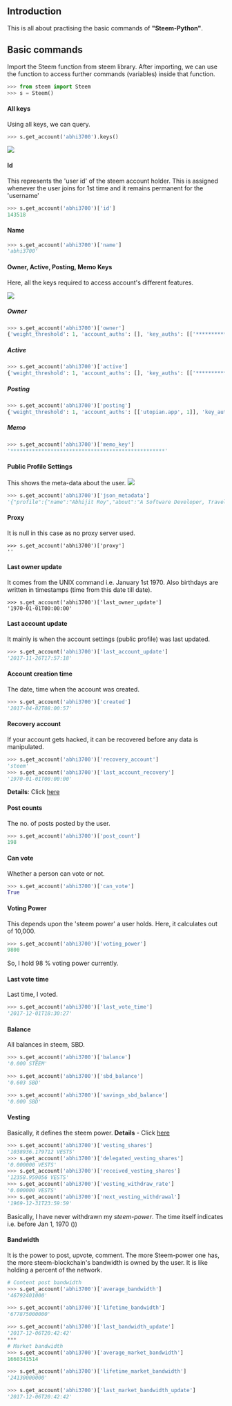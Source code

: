 ## Introduction
This is all about practising the basic commands of **"Steem-Python"**. 


## Basic commands
Import the Steem function from steem library. After importing, we can use the function to access further commands (variables) inside that function.
```python
>>> from steem import Steem
>>> s = Steem()
```
#### All keys
Using all keys, we can query.
```python
>>> s.get_account('abhi3700').keys()
```
![](https://github.com/abhi3700/My_Learning-Steem/blob/master/Learn_steem-python/Images/all_keys.png)

#### Id
This represents the 'user id' of the steem account holder. This is assigned whenever the user joins for 1st time and it remains permanent for the 'username'
```python
>>> s.get_account('abhi3700')['id']
143518
```
#### Name
```python
>>> s.get_account('abhi3700')['name']
'abhi3700'
```
#### Owner, Active, Posting, Memo Keys
Here, all the keys required to access account's different features.

![](https://github.com/abhi3700/My_Learning-Steem/blob/master/Learn_steem-python/Images/posting_active_owner_memo_keys.png)

##### Owner
```python
>>> s.get_account('abhi3700')['owner']
{'weight_threshold': 1, 'account_auths': [], 'key_auths': [['**************************************************', 1]]}
```

##### Active 
```python
>>> s.get_account('abhi3700')['active']
{'weight_threshold': 1, 'account_auths': [], 'key_auths': [['**************************************************', 1]]}
```

##### Posting
```python
>>> s.get_account('abhi3700')['posting']
{'weight_threshold': 1, 'account_auths': [['utopian.app', 1]], 'key_auths': [['**************************************************', 1]]}
```
##### Memo
```python
>>> s.get_account('abhi3700')['memo_key']
'**************************************************'
```
#### Public Profile Settings
This shows the meta-data about the user.
![](https://github.com/abhi3700/My_Learning-Steem/blob/master/Learn_steem-python/Images/public_profile_settings.png)
```python
>>> s.get_account('abhi3700')['json_metadata']
'{"profile":{"name":"Abhijit Roy","about":"A Software Developer, Traveller, Crypto Trader, Blockchain enthusiast","location":"Chandigarh, India","profile_image":"https://firebasestorage.googleapis.com/v0/b/bitinfocoinfree.appspot.com/o/14068548_1125160424216001_2627046384272844500_o.jpg?alt=media&token=8bb1b1f9-36f5-4b9a-8220-4134f01f8542","website":"https://play.google.com/store/apps/details?id=in.topux.bitinfocoin","cover_image":"https://www.ethereum.org/images/assets/1900/Ethereum-homestead-background-4.jpg"}}'
```

#### Proxy
It is null in this case as no proxy server used.
```
>>> s.get_account('abhi3700')['proxy']
''
```
#### Last owner update
It comes from the UNIX command i.e. January 1st 1970. Also birthdays are written in timestamps (time from this date till date).
```
>>> s.get_account('abhi3700')['last_owner_update']
'1970-01-01T00:00:00'
```

#### Last account update
It mainly is when the account settings (public profile) was last updated.
```python
>>> s.get_account('abhi3700')['last_account_update']
'2017-11-26T17:57:18'
```

#### Account creation time
The date, time when the account was created.
```python
>>> s.get_account('abhi3700')['created']
'2017-04-02T08:00:57'
```

#### Recovery account
If your account gets hacked, it can be recovered before any data is manipulated.
```python
>>> s.get_account('abhi3700')['recovery_account']
'steem'
>>> s.get_account('abhi3700')['last_account_recovery']
'1970-01-01T00:00:00'
```
**Details**: Click [here](https://steemit.com/steem/@someguy123/how-the-steem-account-recovery-works-and-why-your-trustee-can-t-steal-your-account)

#### Post counts
The no. of posts posted by the user.
```python
>>> s.get_account('abhi3700')['post_count']
198
```
#### Can vote
Whether a person can vote or not.
```python
>>> s.get_account('abhi3700')['can_vote']
True
```

#### Voting Power
This depends upon the 'steem power' a user holds. Here, it calculates out of 10,000. 
```python
>>> s.get_account('abhi3700')['voting_power']
9800
```
So, I hold 98 % voting power currently.

#### Last vote time
Last time, I voted.
```python
>>> s.get_account('abhi3700')['last_vote_time']
'2017-12-01T18:30:27'
```
#### Balance
All balances in steem, SBD.
```python
>>> s.get_account('abhi3700')['balance']
'0.000 STEEM'

>>> s.get_account('abhi3700')['sbd_balance']
'0.603 SBD'

>>> s.get_account('abhi3700')['savings_sbd_balance']
'0.000 SBD'
```

#### Vesting
Basically, it defines the steem power.
**Details** - Click [here](https://steemit.com/steemitguide/@steemitguide/steemitguide-what-exactly-is-vested-steem-why-is-it-important-for-you-know-how-smart-contracts-allocates-power-within-the)
```python
>>> s.get_account('abhi3700')['vesting_shares']
'1038936.179712 VESTS'
>>> s.get_account('abhi3700')['delegated_vesting_shares']
'0.000000 VESTS'
>>> s.get_account('abhi3700')['received_vesting_shares']
'12358.959056 VESTS'
>>> s.get_account('abhi3700')['vesting_withdraw_rate']
'0.000000 VESTS'
>>> s.get_account('abhi3700')['next_vesting_withdrawal']
'1969-12-31T23:59:59'
```
Basically, I have never withdrawn my *steem-power*. The time itself indicates i.e. before Jan 1, 1970 ())
 
#### Bandwidth
It is the power to post, upvote, comment. The more Steem-power one has, the more steem-blockchain's bandwidth is owned by the user.
It is like holding a percent of the network.

```python
# Content post bandwidth
>>> s.get_account('abhi3700')['average_bandwidth']
'46792401000'

>>> s.get_account('abhi3700')['lifetime_bandwidth']
'677875000000'

>>> s.get_account('abhi3700')['last_bandwidth_update']
'2017-12-06T20:42:42'
***
# Market bandwidth
>>> s.get_account('abhi3700')['average_market_bandwidth']
1660341514

>>> s.get_account('abhi3700')['lifetime_market_bandwidth']
'24130000000'

>>> s.get_account('abhi3700')['last_market_bandwidth_update']
'2017-12-06T20:42:42'

```


